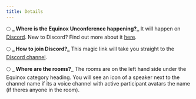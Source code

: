```yaml
---
title: Details
---
```


🌕 **_ Where is the Equinox Unconference happening?_**
It will happen on [Discord](https://discord.gg/j9vp5x6Whq). New to Discord? Find out more about it [here](https://discord.com/).

🌕 **_ How to join Discord?_**
This magic link will take you straight to the [Discord channel](https://discord.gg/j9vp5x6Whq).

🌕 **_ Where are the rooms?_**
The rooms are on the left hand side under the Equinox category heading. You will see an icon of a speaker next to the channel name if its a voice channel with active participant avatars the name (if theres anyone in the room).
